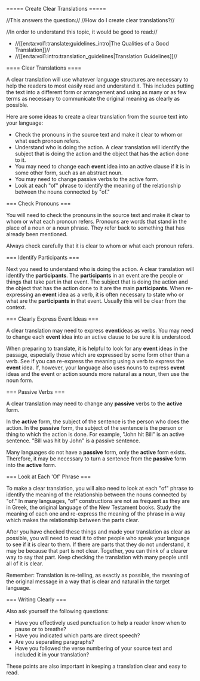 ===== Create Clear Translations =====

//This answers the question:// //How do I create clear translations?//

//In order to understand this topic, it would be good to read://
  * //[[en:ta:vol1:translate:guidelines_intro|The Qualities of a Good Translation]]//
  * //[[en:ta:vol1:intro:translation_guidelines|Translation Guidelines]]//

==== Clear Translations ====

A clear translation will use whatever language structures are necessary to help the readers to most easily read and understand it. This includes putting the text into a different form or arrangement and using as many or as few terms as necessary to communicate the original meaning as clearly as possible. 

Here are some ideas to create a clear translation from the source text into your language:
  * Check the pronouns in the source text and make it clear to whom or what each pronoun refers.
  * Understand who is doing the action. A clear translation will identify the subject that is doing the action and the object that has the action done to it.
  * You may need to change each **event** idea into an active clause if it is in some other form, such as an abstract noun.
  * You may need to change passive verbs to the active form.
  * Look at each "of" phrase to identify the meaning of the relationship between the nouns connected by "of."

=== Check Pronouns ===

You will need to check the pronouns in the source text and make it clear to whom or what each pronoun refers. Pronouns are words that stand in the place of a noun or a noun phrase. They refer back to something that has already been mentioned.

Always check carefully that it is clear to whom or what each pronoun refers.

=== Identify Participants ===

Next you need to understand who is doing the action. A clear translation will identify the **participants**. The **participants** in an event are the people or things that take part in that event. The subject that is doing the action and the object that has the action done to it are the main **participants**. When re-expressing an **event** idea as a verb, it is often necessary to state who or what are the **participants** in that event. Usually this will be clear from the context.

=== Clearly Express Event Ideas ===

A clear translation may need to express **event**ideas as verbs. You may need to change each **event** idea into an active clause to be sure it is understood. 

When preparing to translate, it is helpful to look for any **event** ideas in the passage, especially those which are expressed by some form other than a verb. See if you can re-express the meaning using a verb to express the **event** idea. If, however, your language also uses nouns to express **event** ideas and the event or action sounds more natural as a noun, then use the noun form.

=== Passive Verbs ===

A clear translation may need to change any **passive** verbs to the **active** form.

In the **active** form, the subject of the sentence is the person who does the action. In the **passive** form, the subject of the sentence is the person or thing to which the action is done. For example, "John hit Bill" is an active sentence. "Bill was hit by John" is a passive sentence.

Many languages do not have a **passive** form, only the **active** form exists. Therefore, it may be necessary to turn a sentence from the **passive** form into the **active** form.

=== Look at Each 'Of' Phrase ===

To make a clear translation, you will also need to look at each "of" phrase to identify the meaning of the relationship between the nouns connected by "of." In many languages, "of" constructions are not as frequent as they are in Greek, the original language of the New Testament books. Study the meaning of each one and re-express the meaning of the phrase in a way which makes the relationship between the parts clear.

After you have checked these things and made your translation as clear as possible, you will need to read it to other people who speak your language to see if it is clear to them. If there are parts that they do not understand, it may be because that part is not clear. Together, you can think of a clearer way to say that part. Keep checking the translation with many people until all of it is clear.

Remember: Translation is re-telling, as exactly as possible, the meaning of the original message in a way that is clear and natural in the target language.

=== Writing Clearly ===

Also ask yourself the following questions:
  * Have you effectively used punctuation to help a reader know when to pause or to breathe?  
  * Have you indicated which parts are direct speech?  
  * Are you separating paragraphs?
  * Have you followed the verse numbering of your source text and included it in your translation?

These points are also important in keeping a translation clear and easy to read.
